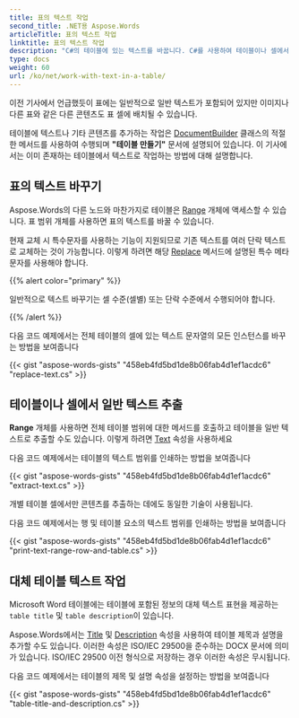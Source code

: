```yaml
---
title: 표의 텍스트 작업
second_title: .NET용 Aspose.Words
articleTitle: 표의 텍스트 작업
linktitle: 표의 텍스트 작업
description: "C#의 테이블에 있는 텍스트를 바꿉니다. C#를 사용하여 테이블이나 셀에서 일반 텍스트를 추출합니다."
type: docs
weight: 60
url: /ko/net/work-with-text-in-a-table/
---
```


이전 기사에서 언급했듯이 표에는 일반적으로 일반 텍스트가 포함되어 있지만 이미지나 다른 표와 같은 다른 콘텐츠도 표 셀에 배치될 수 있습니다.

테이블에 텍스트나 기타 콘텐츠를 추가하는 작업은 [DocumentBuilder](https://reference.aspose.com/words/net/aspose.words/documentbuilder/) 클래스의 적절한 메서드를 사용하여 수행되며 **"테이블 만들기"** 문서에 설명되어 있습니다. 이 기사에서는 이미 존재하는 테이블에서 텍스트로 작업하는 방법에 대해 설명합니다.

## 표의 텍스트 바꾸기

Aspose.Words의 다른 노드와 마찬가지로 테이블은 [Range](https://reference.aspose.com/words/net/aspose.words/range/) 개체에 액세스할 수 있습니다. 표 범위 개체를 사용하면 표의 텍스트를 바꿀 수 있습니다.

현재 교체 시 특수문자를 사용하는 기능이 지원되므로 기존 텍스트를 여러 단락 텍스트로 교체하는 것이 가능합니다. 이렇게 하려면 해당 [Replace](https://reference.aspose.com/words/net/aspose.words/range/replace/) 메서드에 설명된 특수 메타 문자를 사용해야 합니다.

{{% alert color="primary" %}}

일반적으로 텍스트 바꾸기는 셀 수준(셀별) 또는 단락 수준에서 수행되어야 합니다.

{{% /alert %}}

다음 코드 예제에서는 전체 테이블의 셀에 있는 텍스트 문자열의 모든 인스턴스를 바꾸는 방법을 보여줍니다

{{< gist "aspose-words-gists" "458eb4fd5bd1de8b06fab4d1ef1acdc6" "replace-text.cs" >}}

## 테이블이나 셀에서 일반 텍스트 추출

**Range** 개체를 사용하면 전체 테이블 범위에 대한 메서드를 호출하고 테이블을 일반 텍스트로 추출할 수도 있습니다. 이렇게 하려면 [Text](https://reference.aspose.com/words/net/aspose.words/range/text/) 속성을 사용하세요

다음 코드 예제에서는 테이블의 텍스트 범위를 인쇄하는 방법을 보여줍니다

{{< gist "aspose-words-gists" "458eb4fd5bd1de8b06fab4d1ef1acdc6" "extract-text.cs" >}}

개별 테이블 셀에서만 콘텐츠를 추출하는 데에도 동일한 기술이 사용됩니다.

다음 코드 예제에서는 행 및 테이블 요소의 텍스트 범위를 인쇄하는 방법을 보여줍니다

{{< gist "aspose-words-gists" "458eb4fd5bd1de8b06fab4d1ef1acdc6" "print-text-range-row-and-table.cs" >}}

## 대체 테이블 텍스트 작업

Microsoft Word 테이블에는 테이블에 포함된 정보의 대체 텍스트 표현을 제공하는 `table title` 및 `table description`이 있습니다.

Aspose.Words에서는 [Title](https://reference.aspose.com/words/net/aspose.words.tables/table/title/) 및 [Description](https://reference.aspose.com/words/net/aspose.words.tables/table/description/) 속성을 사용하여 테이블 제목과 설명을 추가할 수도 있습니다. 이러한 속성은 ISO/IEC 29500을 준수하는 DOCX 문서에 의미가 있습니다. ISO/IEC 29500 이전 형식으로 저장하는 경우 이러한 속성은 무시됩니다.

다음 코드 예제에서는 테이블의 제목 및 설명 속성을 설정하는 방법을 보여줍니다

{{< gist "aspose-words-gists" "458eb4fd5bd1de8b06fab4d1ef1acdc6" "table-title-and-description.cs" >}}